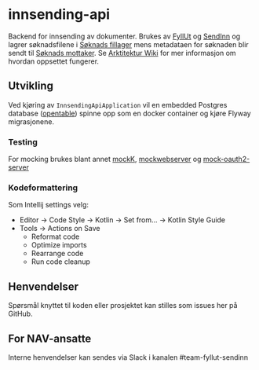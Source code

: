 # innsending-api

Backend for innsending av dokumenter. Brukes av [FyllUt](https://github.com/navikt/skjemabygging-formio)
og [SendInn](https://github.com/navikt/send-inn-frontend) og lagrer
søknadsfilene i [Søknads fillager](https://github.com/navikt/soknadsfillager) mens metadataen for søknaden blir sendt
til [Søknads mottaker](https://github.com/navikt/soknadsmottaker).
Se [Arktitektur Wiki](https://github.com/navikt/archiving-infrastructure/wiki) for mer informasjon om hvordan oppsettet
fungerer.

## Utvikling

Ved kjøring av `InnsendingApiApplication` vil en embedded Postgres
database ([opentable](https://github.com/opentable/otj-pg-embedded)) spinne opp som en docker
container og kjøre Flyway
migrasjonene.

### Testing

For mocking brukes blant
annet [mockK](https://mockk.io/), [mockwebserver](https://github.com/square/okhttp/tree/master/mockwebserver)
og [mock-oauth2-server](https://github.com/navikt/mock-oauth2-server)

### Kodeformattering

Som Intellij settings velg:

- Editor -> Code Style -> Kotlin -> Set from... -> Kotlin Style Guide
- Tools -> Actions on Save
	- Reformat code
	- Optimize imports
	- Rearrange code
	- Run code cleanup

## Henvendelser

Spørsmål knyttet til koden eller prosjektet kan stilles som issues her på GitHub.

## For NAV-ansatte

Interne henvendelser kan sendes via Slack i kanalen #team-fyllut-sendinn
